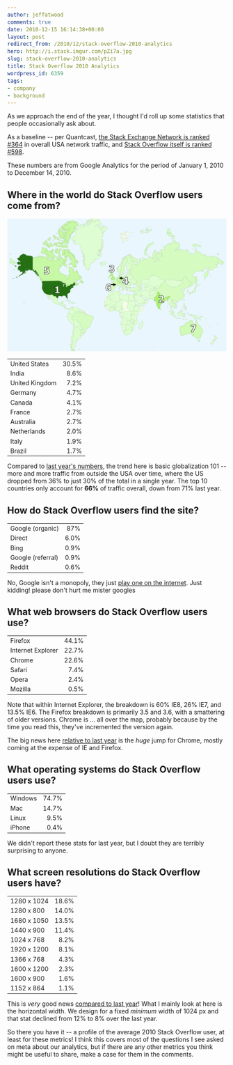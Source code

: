 ```yaml
---
author: jeffatwood
comments: true
date: 2010-12-15 16:14:38+00:00
layout: post
redirect_from: /2010/12/stack-overflow-2010-analytics
hero: http://i.stack.imgur.com/pZi7a.jpg
slug: stack-overflow-2010-analytics
title: Stack Overflow 2010 Analytics
wordpress_id: 6359
tags:
- company
- background
---
```



As we approach the end of the year, I thought I'd roll up some statistics that people occasionally ask about.



As a baseline -- per Quantcast, [the Stack Exchange Network is ranked #364](http://www.quantcast.com/p-c1rF4kxgLUzNc) in overall USA network traffic, and [Stack Overflow itself is ranked #598](http://www.quantcast.com/stackoverflow.com).



These numbers are from Google Analytics for the period of January 1, 2010 to December 14, 2010.





## Where in the world do Stack Overflow users come from?





![](/images/wordpress/stack-overflow-world-visitors-20101.png)



<table width="300" > 
<tr > 

<td >United States
</td> 

<td align="right" >30.5%
</td> 
</tr> 
<tr > 

<td >India
</td> 

<td align="right" >8.6%
</td> 
</tr> 
<tr > 

<td >United Kingdom
</td> 

<td align="right" >7.2%
</td> 
</tr> 
<tr > 

<td >Germany
</td> 

<td align="right" >4.7%
</td> 
</tr> 
<tr > 

<td >Canada
</td> 

<td align="right" >4.1%
</td> 
</tr> 
<tr > 

<td >France
</td> 

<td align="right" >2.7%
</td> 
</tr> 
<tr > 

<td >Australia
</td> 

<td align="right" >2.7%
</td> 
</tr> 
<tr > 

<td >Netherlands
</td> 

<td align="right" >2.0%
</td> 
</tr> 
<tr > 

<td >Italy
</td> 

<td align="right" >1.9%
</td> 
</tr> 
<tr > 

<td >Brazil
</td> 

<td align="right" >1.7%
</td> 
</tr> 
</table> 



Compared to [last year's numbers](http://blog.stackoverflow.com/2009/01/where-in-the-world-do-stack-overflow-users-come-from/), the trend here is basic globalization 101 -- more and more traffic from outside the USA over time, where the US dropped from 36% to just 30% of the total in a single year. The top 10 countries only account for **66%** of traffic overall, down from 71% last year. 





## How do Stack Overflow users find the site?





<table width="300" > 
<tr > 

<td >Google (organic)
</td>

<td align="right" >87%
</td>
</tr> 
<tr > 

<td >Direct
</td>

<td align="right" >6.0%
</td>
</tr> 
<tr > 

<td >Bing
</td>

<td align="right" >0.9%
</td>
</tr> 
<tr > 

<td >Google (referral)
</td>

<td align="right" >0.9%
</td>
</tr> 
<tr > 

<td >Reddit
</td>

<td align="right" >0.6%
</td>
</tr> 
</table> 



No, Google isn't a monopoly, they just [play one on the internet](http://www.codinghorror.com/blog/2009/02/the-elephant-in-the-room-google-monoculture.html). Just kidding! please don't hurt me mister googles





## What web browsers do Stack Overflow users use?





<table width="300" > 
<tr > 

<td >Firefox
</td>

<td align="right" >44.1%
</td>
</tr> 
<tr > 

<td >Internet Explorer
</td>

<td align="right" >22.7%
</td>
</tr> 
<tr > 

<td >Chrome
</td>

<td align="right" >22.6%
</td>
</tr> 
<tr > 

<td >Safari
</td>

<td align="right" >7.4%
</td>
</tr> 
<tr > 

<td >Opera
</td>

<td align="right" >2.4%
</td>
</tr> 
<tr > 

<td >Mozilla
</td>

<td align="right" >0.5%
</td>
</tr> 
</table> 



Note that within Internet Explorer, the breakdown is 60% IE8, 26% IE7, and 13.5% IE6. The Firefox breakdown is primarily 3.5 and 3.6, with a smattering of older versions. Chrome is ... all over the map, probably because by the time you read this, they've incremented the version again.



The big news here [relative to last year](http://blog.stackoverflow.com/2009/08/browsers-and-screen-size-on-stack-overflow/) is the _huge_ jump for Chrome, mostly coming at the expense of IE and Firefox.





## What operating systems do Stack Overflow users use?





<table width="300" > 
<tr > 

<td >Windows
</td>

<td align="right" >74.7%
</td>
</tr> 
<tr > 

<td >Mac
</td>

<td align="right" >14.7%
</td>
</tr> 
<tr > 

<td >Linux
</td>

<td align="right" >9.5%
</td>
</tr> 
<tr > 

<td >iPhone
</td>

<td align="right" >0.4%
</td>
</tr> 
</table> 



We didn't report these stats for last year, but I doubt they are terribly surprising to anyone.





## What screen resolutions do Stack Overflow users have?





<table width="250" > 
<tr > 

<td >1280 x 1024
</td>

<td align="right" >18.6%
</td>
</tr> 
<tr > 

<td >1280 x 800
</td>

<td align="right" >14.0%
</td>
</tr> 
<tr > 

<td >1680 x 1050
</td>

<td align="right" >13.5%
</td>
</tr> 
<tr > 

<td >1440 x 900
</td>

<td align="right" >11.4%
</td>
</tr> 
<tr > 

<td >1024 x 768
</td>

<td align="right" >8.2%
</td>
</tr> 
<tr > 

<td >1920 x 1200
</td>

<td align="right" >8.1%
</td>
</tr> 
<tr > 

<td >1366 x 768
</td>

<td align="right" >4.3%
</td>
</tr> 
<tr > 

<td >1600 x 1200
</td>

<td align="right" >2.3%
</td>
</tr> 
<tr > 

<td >1600 x 900
</td>

<td align="right" >1.6%
</td>
</tr> 
<tr > 

<td >1152 x 864
</td>

<td align="right" >1.1%
</td>
</tr> 
</table> 



This is _very_ good news [compared to last year](http://blog.stackoverflow.com/2009/08/browsers-and-screen-size-on-stack-overflow/)! What I mainly look at here is the horizontal width. We design for a fixed _minimum_ width of 1024 px and that stat declined from 12% to 8% over the last year.



So there you have it -- a profile of the average 2010 Stack Overflow user, at least for these metrics! I think this covers most of the questions I see asked on meta about our analytics, but if there are any other metrics you think might be useful to share, make a case for them in the comments.

